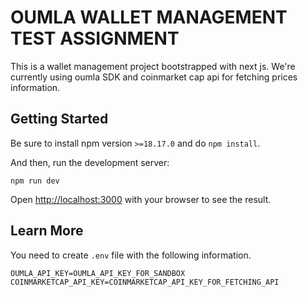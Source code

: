 # OUMLA WALLET MANAGEMENT TEST ASSIGNMENT

This is a wallet management project bootstrapped with next js.
We're currently using oumla SDK and coinmarket cap api for fetching prices information.

## Getting Started

Be sure to install npm version `>=18.17.0` and do `npm install`.

And then, run the development server:

```
npm run dev
```

Open [http://localhost:3000](http://localhost:3000) with your browser to see the result.

## Learn More

You need to create `.env` file with the following information.

```
OUMLA_API_KEY=OUMLA_API_KEY_FOR_SANDBOX
COINMARKETCAP_API_KEY=COINMARKETCAP_API_KEY_FOR_FETCHING_API
```